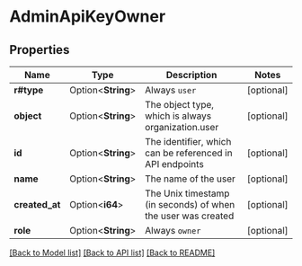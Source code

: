 # AdminApiKeyOwner

## Properties

Name | Type | Description | Notes
------------ | ------------- | ------------- | -------------
**r#type** | Option<**String**> | Always `user` | [optional]
**object** | Option<**String**> | The object type, which is always organization.user | [optional]
**id** | Option<**String**> | The identifier, which can be referenced in API endpoints | [optional]
**name** | Option<**String**> | The name of the user | [optional]
**created_at** | Option<**i64**> | The Unix timestamp (in seconds) of when the user was created | [optional]
**role** | Option<**String**> | Always `owner` | [optional]

[[Back to Model list]](../README.md#documentation-for-models) [[Back to API list]](../README.md#documentation-for-api-endpoints) [[Back to README]](../README.md)


